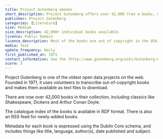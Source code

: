 ```yaml
---
title: Project Gutenberg ebooks
short_description: Project Gutenberg offers over 42,000 free e-books, most of which are out of copyright. You can download the transcribed text of each book in a number of formats, and indexes of the collection are available in RDF format.
publisher: Project Gutenberg
categories: [Literature]
size: Medium
size_description: 42,000+ individual books available.
licence: Public Domain
licence_description: Most of the books are out of copyright in the USA. Other jurisdictions may vary.
media: text
update_frequency: Daily
first_published_at: 1971
contact_information: See the [http://www.gutenberg.org/wiki/Gutenberg:Contact_Information](Project Gutenberg contact information) page.
score: 5
---
```


Project Gutenberg is one of the oldest open data projects on the web. Founded in 1971, it uses volunteers to transcribe out-of-copyright books and makes them available as text files to download.

There are now over 42,000 books in their collection, including classics like Shakespeare, Dickens and Arthur Conan Doyle.

The catalogue index of the books is available in RDF format. There is also an RSS feed for newly-added books.

Metadata for each book is expressed using the Dublin Core schema, and includes things like title, language, author(s), date published and subject.
